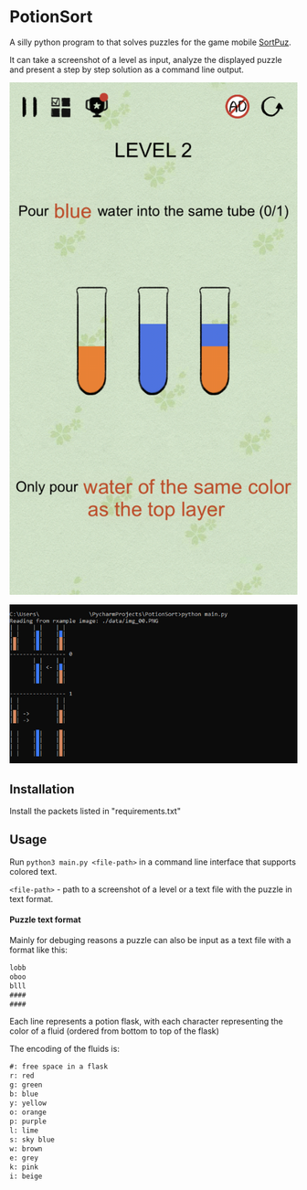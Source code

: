 # PotionSort

A silly python program to that solves puzzles for the game mobile [SortPuz](https://apps.apple.com/us/app/sortpuz-water-puzzles-games/id1560298214).

It can take a screenshot of a level as input, analyze the displayed puzzle and present a step by step solution as a command line output.

![first puzzle of the game](data/img_00.PNG)

![example solution](data/example.jpg)

## Installation

Install the packets listed in "requirements.txt"

## Usage

Run `python3 main.py <file-path>` in a command line interface that supports colored text.

`<file-path>` - path to a screenshot of a level or a text file with the puzzle in text format.

#### Puzzle text format

Mainly for debuging reasons a puzzle can also be input as a text file with a format like this:

```
lobb
oboo
blll
####
####
```

Each line represents a potion flask, with each character representing the color of a fluid (ordered from bottom to top of the flask)

The encoding of the fluids is:

```
#: free space in a flask
r: red
g: green
b: blue
y: yellow
o: orange
p: purple
l: lime
s: sky blue
w: brown 
e: grey
k: pink
i: beige
```